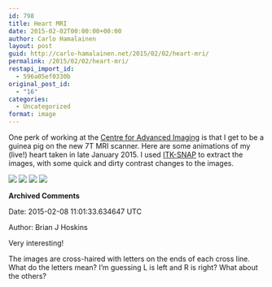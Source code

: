 ```yaml
---
id: 798
title: Heart MRI
date: 2015-02-02T00:00:00+00:00
author: Carlo Hamalainen
layout: post
guid: http://carlo-hamalainen.net/2015/02/02/heart-mri/
permalink: /2015/02/02/heart-mri/
restapi_import_id:
  - 596a05ef0330b
original_post_id:
  - "16"
categories:
  - Uncategorized
format: image
---
```

One perk of working at the [Centre for Advanced Imaging](http://cai.uq.edu.au/) is that I get to be a guinea pig on the new 7T MRI scanner. Here are some animations of my (live!) heart taken in late January 2015. I used [ITK-SNAP](http://www.itksnap.org/pmwiki/pmwiki.php) to extract the images, with some quick and dirty contrast changes to the images. 

<img src="https://i2.wp.com/s3.amazonaws.com/carlo-hamalainen.net/oldblog/stuff/heart-scan-2015-01-29/2015-01-29-heart-axial-4.gif?w=1100&#038;ssl=1" data-recalc-dims="1" /> 

<img src="https://i1.wp.com/s3.amazonaws.com/carlo-hamalainen.net/oldblog/stuff/heart-scan-2015-01-29/2015-01-29-heart-axial-5.gif?w=1100&#038;ssl=1" data-recalc-dims="1" /> 

<img src="https://i2.wp.com/s3.amazonaws.com/carlo-hamalainen.net/oldblog/stuff/heart-scan-2015-01-29/2015-01-29-heart-axial-6.gif?w=1100&#038;ssl=1" data-recalc-dims="1" /> 

<img src="https://i1.wp.com/s3.amazonaws.com/carlo-hamalainen.net/oldblog/stuff/heart-scan-2015-01-29/2015-01-29-heart-sagittal.gif?w=1100&#038;ssl=1" data-recalc-dims="1" /> 

**Archived Comments**

Date: 2015-02-08 11:01:33.634647 UTC

Author: Brian J Hoskins

Very interesting!

The images are cross-haired with letters on the ends of each cross line. What do the letters mean? I&#8217;m guessing L is left and R is right? What about the others?